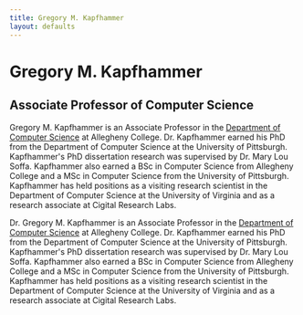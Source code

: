 ```yaml
---
title: Gregory M. Kapfhammer 
layout: defaults
---
```


# Gregory M. Kapfhammer

## Associate Professor of Computer Science

Gregory M. Kapfhammer is an Associate Professor in the [Department of Computer Science](http://www.cs.allegheny.edu)
at Allegheny College. Dr.  Kapfhammer earned his PhD from the Department of Computer Science at the University of
Pittsburgh. Kapfhammer's PhD dissertation research was supervised by Dr. Mary Lou Soffa. Kapfhammer also earned a BSc in
Computer Science from Allegheny College and a MSc in Computer Science from the University of Pittsburgh. Kapfhammer has
held positions as a visiting research scientist in the Department of Computer Science at the University of Virginia and
as a research associate at Cigital Research Labs. 

Dr. Gregory M. Kapfhammer is an Associate Professor in the [Department of Computer Science](http://www.cs.allegheny.edu)
at Allegheny College. Dr.  Kapfhammer earned his PhD from the Department of Computer Science at the University of
Pittsburgh. Kapfhammer's PhD dissertation research was supervised by Dr. Mary Lou Soffa. Kapfhammer also earned a BSc in
Computer Science from Allegheny College and a MSc in Computer Science from the University of Pittsburgh. Kapfhammer has
held positions as a visiting research scientist in the Department of Computer Science at the University of Virginia and
as a research associate at Cigital Research Labs. 

